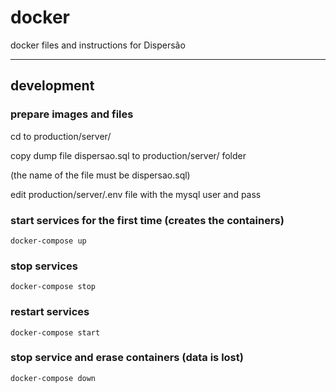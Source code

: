 # docker
docker files and instructions for Dispersão

---------------
## development

### prepare images and files

cd to production/server/

copy dump file dispersao.sql to  production/server/ folder

(the name of the file must be dispersao.sql)

edit production/server/.env file with the mysql user and pass

### start services for the first time (creates the containers)
```
docker-compose up 
```
### stop services
```
docker-compose stop
```

### restart services
```
docker-compose start
```

### stop service and erase containers (data is lost)
```
docker-compose down
